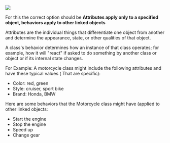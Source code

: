 ![](https://user-images.githubusercontent.com/13170022/111508801-6368aa00-874c-11eb-8401-e1f0d6e71f7d.png)

For this the correct option should be **Attributes apply only to a specified object, behaviors apply to other linked objects**


Attributes are the individual things that differentiate one object from another and determine the appearance, state, or other qualities of that object.

A class's behavior determines how an instance of that class operates; for example, how it will "react" if asked to do something by another class or object or if its internal state changes.

For Example:
A motorcycle class might include the following attributes and have these typical values ( That are specific):

-   Color: red, green
-   Style: cruiser, sport bike
-   Brand: Honda, BMW

Here are some behaviors that the  Motorcycle  class might have (applied to other linked objects:

-   Start the engine
-   Stop the engine
-   Speed up
-   Change gear
